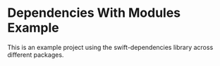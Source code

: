# Dependencies With Modules Example
This is an example project using the swift-dependencies library across different packages.
